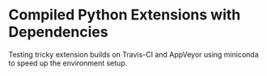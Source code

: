 # Compiled Python Extensions with Dependencies

Testing tricky extension builds on Travis-CI and AppVeyor using miniconda to speed up the environment setup.
